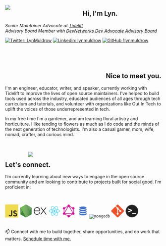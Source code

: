 <p><img align='left' src="https://i.ibb.co/6DygQY6/Blacktocat-single-2-removebg-preview.png" width="250"></p>

<h2> Hi, I'm Lyn.</h2>

<p><em>Senior Maintainer Advocate at <a href="http://www.tidelift.com">Tidelift</a>
</br>Advisory Board Member with <a href="https://www.devnetwork.com/about/advisory-boards/developer-evangelist-advocate-advisory-board/">DevNetworks Dev Advocate Advisory Board</a></em></p>

[![Twitter: LynMuldrow](https://img.shields.io/twitter/follow/lynmuldrow?style=social)](https://twitter.com/lynmuldrow)
[![Linkedin: lynmuldrow](https://img.shields.io/badge/-lynmuldrow-blue?style=flat-square&logo=Linkedin&logoColor=white&link=https://www.linkedin.com/in/lynmuldrow/)](https://www.linkedin.com/in/lynmuldrow/)
[![GitHub 1lynmuldrow](https://img.shields.io/github/followers/1ynmuldrow?label=follow&style=social)](https://github.com/1ynmuldrow)


<br/><br/><br/><h2 align='right'>Nice to meet you.</h2>
<p>I'm an engineer, educator, writer, and speaker, currently working with Tidelift to improve the lives of open source maintainers. I've helped to build tools used across the industry, educated audiences of all ages through tech curriculum and tutorials, and volunteer with organizations like Out In Tech to uplift the voices of those underrepresented in tech.</p>

<p>In my free time I'm a gardener, and am learning floral artistry and horticulture. I like tending to flowers as much as I do code and the minds of the next generation of technologists. I'm also a casual gamer, mom, wife, nomad, crafter, and curious mind.</p>
<br/><br/>

<img align='right' src="https://s.hdnux.com/photos/63/31/43/13474029/4/ratio3x2_1800.jpg" width="430">

<h2>Let's connect.</h2>
I’m currently learning about new ways to engage in the open source community and am looking to contribute to projects built for social good. I'm proficient in:

<br/><br/>
<code><img height="42" src="https://raw.githubusercontent.com/github/explore/80688e429a7d4ef2fca1e82350fe8e3517d3494d/topics/javascript/javascript.png" alt="javascript"></code>
<code><img height="42" src="https://raw.githubusercontent.com/github/explore/80688e429a7d4ef2fca1e82350fe8e3517d3494d/topics/nodejs/nodejs.png" alt="nodejs"></code>
<code><img height="42" src="https://raw.githubusercontent.com/devicons/devicon/master/icons/express/express-original.svg" alt="expressjs"></code>
<code><img height="42" src="https://raw.githubusercontent.com/github/explore/80688e429a7d4ef2fca1e82350fe8e3517d3494d/topics/react/react.png" alt="react"></code>
<code><img height="42" src="https://raw.githubusercontent.com/github/explore/80688e429a7d4ef2fca1e82350fe8e3517d3494d/topics/graphql/graphql.png" alt="graphql"></code>
<code><img height="42" src="https://raw.githubusercontent.com/github/explore/80688e429a7d4ef2fca1e82350fe8e3517d3494d/topics/sql/sql.png" alt="sql"></code><code><img height="27" src="https://encrypted-tbn0.gstatic.com/images?q=tbn%3AANd9GcSTTzPAw-55ssm1Im594xYZ9eRQu2JylrkYLg&usqp=CAU" alt="mongodb"></code>
<code><img height="42" src="https://raw.githubusercontent.com/devicons/devicon/master/icons/git/git-original.svg" alt="git"></code>
<code><img height="42" src="https://raw.githubusercontent.com/github/explore/80688e429a7d4ef2fca1e82350fe8e3517d3494d/topics/terminal/terminal.png" alt="terminal"></code>
<br/><br/>


<p>📫 Connect with me to build together, share opportunities, and do work that matters. 
<a href="" onclick="Calendly.initPopupWidget({url: 'https://calendly.com/lyn-muldrow/30min'});return false;">Schedule time with me.</a></p>
